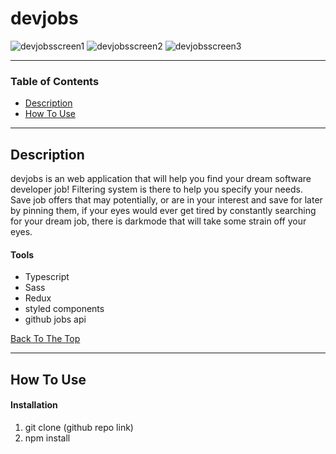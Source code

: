 # devjobs

![devjobsscreen1](https://user-images.githubusercontent.com/46655309/112963910-20450880-9148-11eb-8d58-8f6804e66d9e.JPG)
![devjobsscreen2](https://user-images.githubusercontent.com/46655309/112963917-22a76280-9148-11eb-921c-f6060db83c8b.JPG)
![devjobsscreen3](https://user-images.githubusercontent.com/46655309/112963931-24712600-9148-11eb-84f1-a89699486efe.JPG)

---

### Table of Contents

- [Description](#description)
- [How To Use](#how-to-use)

---

## Description

devjobs is an web application that will help you find your dream software developer job! Filtering system is there to help you specify your needs. Save job offers that may potentially, or are in your interest and save for later by pinning them, if your eyes would ever get tired by constantly searching for your dream job, there is darkmode that will take some strain off your eyes.

#### Tools

- Typescript
- Sass
- Redux
- styled components
- github jobs api

[Back To The Top](#read-me-template)

---

## How To Use


#### Installation

1. git clone (github repo link)
2. npm install 

